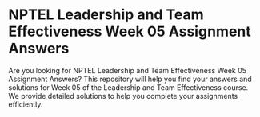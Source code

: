 # NPTEL Leadership and Team Effectiveness Week 05 Assignment Answers

Are you looking for NPTEL Leadership and Team Effectiveness Week 05 Assignment Answers? This repository will help you find your answers and solutions for Week 05 of the Leadership and Team Effectiveness course. We provide detailed solutions to help you complete your assignments efficiently.